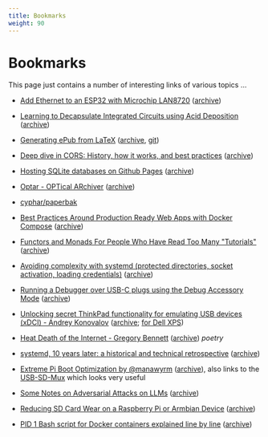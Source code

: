 ```yaml
---
title: Bookmarks
weight: 90
---
```


# Bookmarks

This page just contains a number of interesting links of various topics ...


* [Add Ethernet to an ESP32 with Microchip LAN8720](https://sautter.com/blog/ethernet-on-esp32-using-lan8720/)
  ([archive](https://archive.vn/BOZN8))

* [Learning to Decapsulate Integrated Circuits using Acid Deposition](https://jcjc-dev.com/2020/10/20/learning-to-decap-ics/)
  ([archive](https://archive.vn/oTNRq))

* [Generating ePub from LaTeX](https://minireference.com/blog/generating-epub-from-latex/)
  ([archive](https://archive.vn/BJpLm), [git](https://github.com/minireference/sample-book/blob/bdfdbed/fabfile.py))

* [Deep dive in CORS: History, how it works, and best practices](https://ieftimov.com/post/deep-dive-cors-history-how-it-works-best-practices/)
  ([archive](https://archive.vn/TuEB0))

* [Hosting SQLite databases on Github Pages](https://phiresky.github.io/blog/2021/hosting-sqlite-databases-on-github-pages/)
  ([archive](https://archive.vn/gzJV8))

* [Optar - OPTical ARchiver](http://ronja.twibright.com/optar/)
  ([archive](https://archive.vn/eCzqJ))

* [cyphar/paperbak](https://github.com/cyphar/paperback/)

* [Best Practices Around Production Ready Web Apps with Docker Compose](https://nickjanetakis.com/blog/best-practices-around-production-ready-web-apps-with-docker-compose)
  ([archive](https://archive.vn/u86SN))

* [Functors and Monads For People Who Have Read Too Many "Tutorials"](http://www.jerf.org/iri/post/2958)
  ([archive](https://archive.vn/o15iR))

* [Avoiding complexity with systemd (protected directories, socket activation, loading credentials)](https://mgdm.net/weblog/systemd/)
  ([archive](https://archive.vn/PBu5u))

* [Running a Debugger over USB-C plugs using the Debug Accessory Mode](https://mobile.twitter.com/alvaroprieto/status/1495860045728395278)
  ([archive](https://archive.vn/LXHXA))

* [Unlocking secret ThinkPad functionality for emulating USB devices (xDCI) - Andrey Konovalov](https://xairy.io/articles/thinkpad-xdci)
  ([archive](https://archive.is/j15xu); [for Dell XPS](https://gist.github.com/shinyquagsire23/ab6f7c0f9b6514b6b54d69b9a57646be))

* [Heat Death of the Internet - Gregory Bennett](https://www.takahe.org.nz/heat-death-of-the-internet/) ([archive](https://archive.fo/iHaSQ)) *poetry*

* [systemd, 10 years later: a historical and technical retrospective](https://blog.darknedgy.net/technology/2020/05/02/0/) ([archive](https://archive.is/o8OUD))

* [Extreme Pi Boot Optimization by @manawyrm](https://kittenlabs.de/blog/2024/09/01/extreme-pi-boot-optimization/) ([archive](https://archive.is/raEOv)), also links to the [USB-SD-Mux](https://shop.linux-automation.com/usb_sd_mux-D02-R01-V02-C00) which looks very useful

* [Some Notes on Adversarial Attacks on LLMs](https://cybernetist.com/2024/09/23/some-notes-on-adversarial-attacks-on-llms/) ([archive](https://archive.is/NzuG2))

* [Reducing SD Card Wear on a Raspberry Pi or Armbian Device](https://www.dzombak.com/blog/2021/11/Reducing-SD-Card-Wear-on-a-Raspberry-Pi-or-Armbian-Device.html) ([archive](https://archive.is/qkIRE))

* [PID 1 Bash script for Docker containers explained line by line](https://sirikon.me/posts/0009-pid-1-bash-script-docker-container.html) ([archive](https://archive.is/FsFA2))
